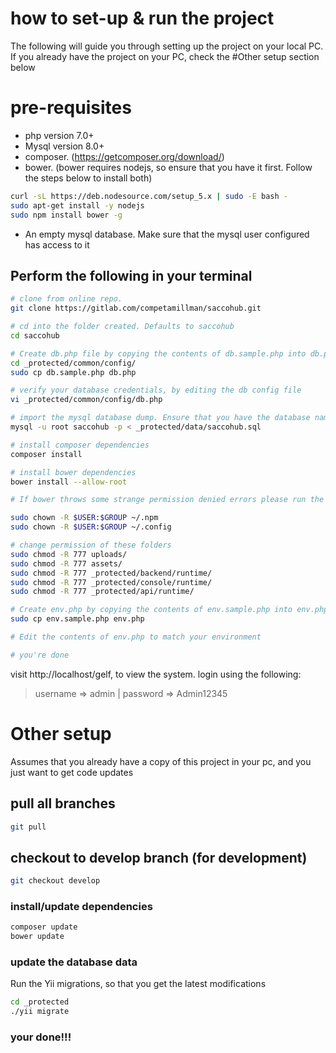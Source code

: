 # how to set-up & run the project
The following will guide you through setting up the project on your local PC. If you already have the project on your PC, check the #Other setup section below
# pre-requisites
+ php version 7.0+
+ Mysql version 8.0+
+ composer. (https://getcomposer.org/download/)
+ bower. (bower requires nodejs, so ensure that you have it first. Follow the steps below to install both)
```sh
curl -sL https://deb.nodesource.com/setup_5.x | sudo -E bash -
sudo apt-get install -y nodejs
sudo npm install bower -g
```
+ An empty mysql database. Make sure that the mysql user configured has access to it

## Perform the following in your terminal
```sh
# clone from online repo.
git clone https://gitlab.com/competamillman/saccohub.git

# cd into the folder created. Defaults to saccohub
cd saccohub

# Create db.php file by copying the contents of db.sample.php into db.php
cd _protected/common/config/
sudo cp db.sample.php db.php

# verify your database credentials, by editing the db config file
vi _protected/common/config/db.php

# import the mysql database dump. Ensure that you have the database named saccohub first
mysql -u root saccohub -p < _protected/data/saccohub.sql

# install composer dependencies
composer install

# install bower dependencies
bower install --allow-root

# If bower throws some strange permission denied errors please run the following command to fix it.

sudo chown -R $USER:$GROUP ~/.npm
sudo chown -R $USER:$GROUP ~/.config

# change permission of these folders
sudo chmod -R 777 uploads/
sudo chmod -R 777 assets/
sudo chmod -R 777 _protected/backend/runtime/
sudo chmod -R 777 _protected/console/runtime/
sudo chmod -R 777 _protected/api/runtime/

# Create env.php by copying the contents of env.sample.php into env.php
sudo cp env.sample.php env.php

# Edit the contents of env.php to match your environment

# you're done
```

visit http://localhost/gelf, to view the system. login using the following:
> username => admin | password => Admin12345

# Other setup
Assumes that you already have a copy of this project in your pc, and you just want to get code updates
## pull all branches
```sh
git pull
```
## checkout to develop branch (for development)
```sh
git checkout develop
```

### install/update dependencies
```sh
composer update
bower update
```

### update the database data
Run the Yii migrations, so that you get the latest modifications
```sh
cd _protected
./yii migrate
```

### your done!!!